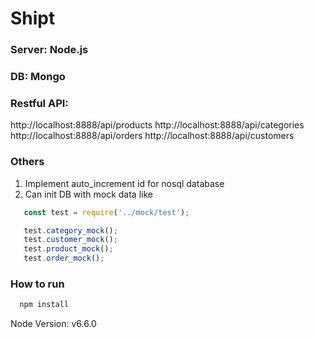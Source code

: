 # Shipt

### Server: Node.js

### DB: Mongo

### Restful API:
  http://localhost:8888/api/products
  http://localhost:8888/api/categories
  http://localhost:8888/api/orders
  http://localhost:8888/api/customers

### Others
  1. Implement auto_increment id for nosql database
  2. Can init DB with mock data like
```js
   const test = require('../mock/test');

   test.category_mock();
   test.customer_mock();
   test.product_mock();
   test.order_mock();
```

### How to run
```js
  npm install
```
Node Version: v6.6.0
